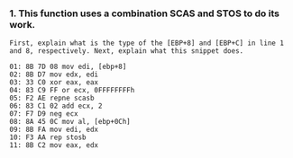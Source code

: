 ### 1. This function uses a combination SCAS and STOS to do its work. 
    First, explain what is the type of the [EBP+8] and [EBP+C] in line 1 
    and 8, respectively. Next, explain what this snippet does.
```
01: 8B 7D 08 mov edi, [ebp+8] 
02: 8B D7 mov edx, edi 
03: 33 C0 xor eax, eax 
04: 83 C9 FF or ecx, 0FFFFFFFFh 
05: F2 AE repne scasb 
06: 83 C1 02 add ecx, 2 
07: F7 D9 neg ecx 
08: 8A 45 0C mov al, [ebp+0Ch] 
09: 8B FA mov edi, edx 
10: F3 AA rep stosb 
11: 8B C2 mov eax, edx
```
